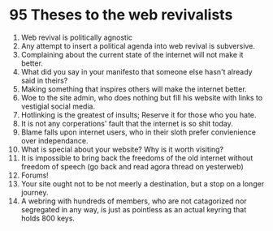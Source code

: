 # 95 Theses to the web revivalists

1. Web revival is politically agnostic
2. Any attempt to insert a political agenda into web revival is subversive.
3. Complaining about the current state of the internet will not make it better.
4. What did you say in your manifesto that someone else hasn't already said in theirs?
5. Making something that inspires others will make the internet better.
6. Woe to the site admin, who does nothing but fill his website with links to vestigial social media. 
7. Hotlinking is the greatest of insults; Reserve it for those who you hate.
8. It is not any corperations' fault that the internet is so shit today.
9. Blame falls upon internet users, who in their sloth prefer convienience over independance.
10. What is special about your website? Why is it worth visiting?
11. It is impossible to bring back the freedoms of the old internet without freedom of speech (go back and read agora thread on yesterweb)
12. Forums!
13. Your site ought not to be not meerly a destination, but a stop on a longer journey. 
14. A webring with hundreds of members, who are not catagorized nor segregated in any way, is just as pointless as an actual keyring that holds 800 keys.
